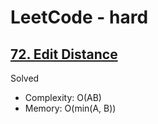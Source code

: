 # LeetCode - hard

## [72. Edit Distance](https://leetcode.com/problems/edit-distance)

Solved

* Complexity: O(AB)
* Memory: O(min(A, B))
